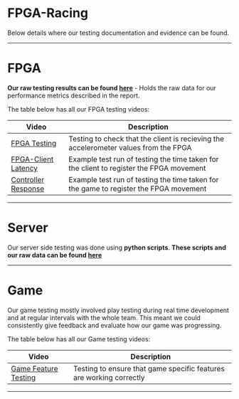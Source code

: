 # FPGA-Racing #

Below details where our testing documentation and evidence can be found.

---

# FPGA # 

**Our raw testing results can be found [here](FPGA/FPGA_Testing_Spreadsheet.xlsx)** - Holds the raw data for our performance metrics described in the report.

The table below has all our FPGA testing videos:

| Video                                                      | Description |
| ---                                                        | ---         |
| [FPGA Testing](https://youtu.be/wZNNn36rBvE?feature=shared)| Testing to check that the client is recieving the accelerometer values from the FPGA            |
| [FPGA-Client Latency](https://youtu.be/r2b-2XCyKpY?feature=shared) | Example test run of testing the time taken for the client to register the FPGA movement |
| [Controller Response](https://youtu.be/zo5X-9E8AXg?feature=shared) | Example test run of testing the time taken for the game to register the FPGA movement|

---

# Server #

Our server side testing was done using **python scripts**. **These scripts and our raw data can be found [here](Server)**

---

# Game # 

Our game testing mostly involved play testing during real time development and at regular intervals with the whole team. This meant we could consistently give feedback and evaluate how our game was progressing.

The table below has all our Game testing videos:

| Video                                                              | Description |
| ---                                                                | ---         |
| [Game Feature Testing](https://youtu.be/S1cmUIf-zqw?feature=shared)| Testing to ensure that game specific features are working correctly |


---